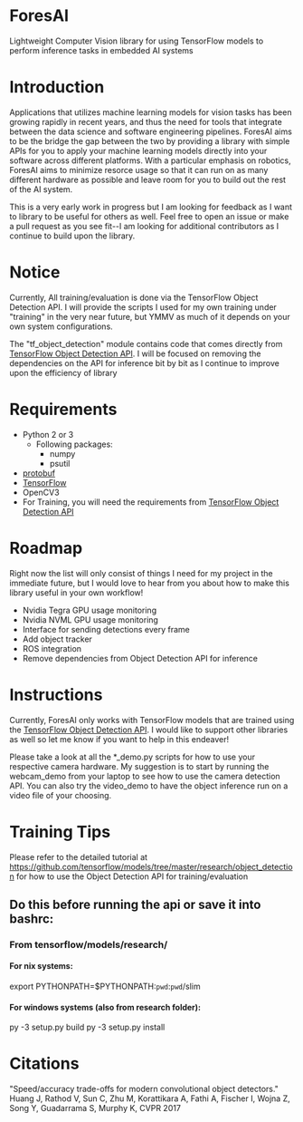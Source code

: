 # ForesAI
Lightweight Computer Vision library for using TensorFlow models to perform inference tasks in embedded AI systems

# Introduction
Applications that utilizes machine learning models for vision tasks has been growing rapidly in recent years, and thus the need for tools that integrate between the data science and software engineering pipelines. ForesAI aims to be the bridge the gap between the two by providing a library with simple APIs for you to apply your machine learning models directly into your software across different platforms. With a particular emphasis on robotics, ForesAI aims to minimize resorce usage so that it can run on as many different hardware as possible and leave room for you to build out the rest of the AI system.

This is a very early work in progress but I am looking for feedback as I want to library to be useful for others as well. Feel free to open an issue or make a pull request as you see fit--I am looking for additional contributors as I continue to build upon the library. 

# Notice
Currently, All training/evaluation is done via the TensorFlow Object Detection API. I will provide the scripts I used for my own training under "training" in the very near future, but YMMV as much of it depends on your own system configurations.

The "tf_object_detection" module contains code that comes directly from [TensorFlow Object Detection API](https://github.com/tensorflow/models/tree/master/research/object_detection). I will be focused on removing the dependencies on the API for inference bit by bit as I continue to improve upon the efficiency of library

# Requirements
- Python 2 or 3
    - Following packages:
        - numpy
        - psutil
- [protobuf](https://github.com/google/protobuf)
- [TensorFlow](https://www.tensorflow.org/)
- OpenCV3
- For Training, you will need the requirements from [TensorFlow Object Detection API](https://github.com/tensorflow/models/blob/master/research/object_detection/g3doc/installation.md)

# Roadmap
Right now the list will only consist of things I need for my project in the immediate future, but I would love to hear from you about how to make this library useful in your own workflow!

- Nvidia Tegra GPU usage monitoring
- Nvidia NVML GPU usage monitoring 
- Interface for sending detections every frame
- Add object tracker
- ROS integration
- Remove dependencies from Object Detection API for inference

# Instructions
Currently, ForesAI only works with TensorFlow models that are trained using the [TensorFlow Object Detection API](https://github.com/tensorflow/models/tree/master/research/object_detection). I would like to support other libraries as well so let me know if you want to help in this endeaver!

Please take a look at all the *_demo.py scripts for how to use your respective camera hardware. My suggestion is to start by running the webcam_demo from your laptop to see how to use the camera detection API. You can also try the video_demo to have the object inference run on a video file of your choosing.

# Training Tips
Please refer to the detailed tutorial at https://github.com/tensorflow/models/tree/master/research/object_detection for how to use the Object Detection API for training/evaluation

## Do this before running the api or save it into bashrc:
### From tensorflow/models/research/
#### For nix systems:
export PYTHONPATH=$PYTHONPATH:`pwd`:`pwd`/slim

#### For windows systems (also from research folder):
py -3 setup.py build
py -3 setup.py install

# Citations
"Speed/accuracy trade-offs for modern convolutional object detectors."
Huang J, Rathod V, Sun C, Zhu M, Korattikara A, Fathi A, Fischer I, Wojna Z,
Song Y, Guadarrama S, Murphy K, CVPR 2017





